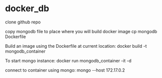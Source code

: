 # docker_db
clone github repo

copy mongodb file to place where you will build docker image
cp mongodb Dockerfile

Build an image using the Dockerfile at current location:
docker build -t mongodb_container

To start mongo instance:
docker run mongodb_container -it -d

connect to container using mongo:
mongo --host 172.17.0.2
